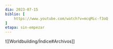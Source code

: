 ```yaml
---
dia: 2023-07-15
biblio: [
	https://www.youtube.com/watch?v=mcqMic-f3oQ
]
etapa: sin-empezar
---
```










![[Worldbuilding/Índice#Archivos]]